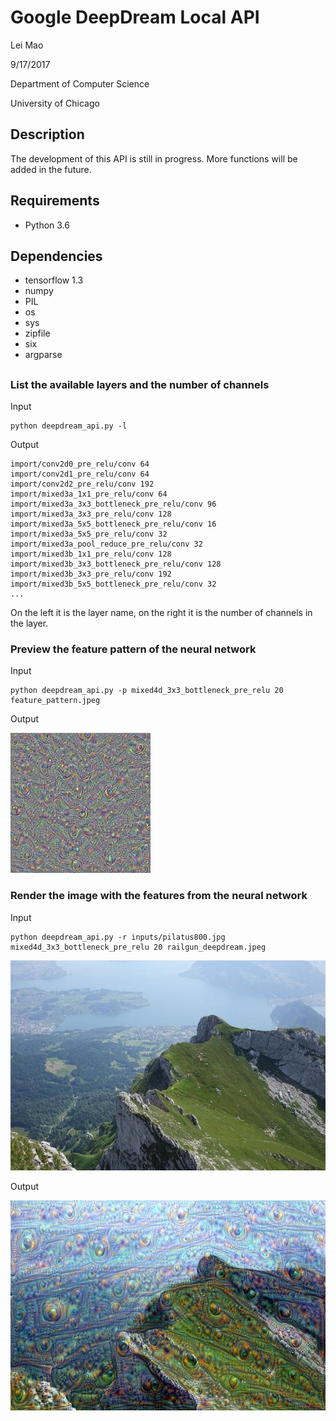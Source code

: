 # Google DeepDream Local API

Lei Mao

9/17/2017

Department of Computer Science

University of Chicago

## Description

The development of this API is still in progress. More functions will be added in the future.

## Requirements

* Python 3.6

## Dependencies

* tensorflow 1.3
* numpy
* PIL
* os
* sys
* zipfile
* six
* argparse

## 

### List the available layers and the number of channels
Input
```shell
python deepdream_api.py -l
```
Output
```shell
import/conv2d0_pre_relu/conv 64
import/conv2d1_pre_relu/conv 64
import/conv2d2_pre_relu/conv 192
import/mixed3a_1x1_pre_relu/conv 64
import/mixed3a_3x3_bottleneck_pre_relu/conv 96
import/mixed3a_3x3_pre_relu/conv 128
import/mixed3a_5x5_bottleneck_pre_relu/conv 16
import/mixed3a_5x5_pre_relu/conv 32
import/mixed3a_pool_reduce_pre_relu/conv 32
import/mixed3b_1x1_pre_relu/conv 128
import/mixed3b_3x3_bottleneck_pre_relu/conv 128
import/mixed3b_3x3_pre_relu/conv 192
import/mixed3b_5x5_bottleneck_pre_relu/conv 32
...
```
On the left it is the layer name, on the right it is the number of channels in the layer.


### Preview the feature pattern of the neural network
Input

```shell
python deepdream_api.py -p mixed4d_3x3_bottleneck_pre_relu 20 feature_pattern.jpeg
```

Output

![](outputs/feature_pattern.jpeg)


### Render the image with the features from the neural network

Input

```shell
python deepdream_api.py -r inputs/pilatus800.jpg mixed4d_3x3_bottleneck_pre_relu 20 railgun_deepdream.jpeg
```

![](inputs/pilatus800.jpg)

Output

![](outputs/railgun_deepdream.jpeg)




